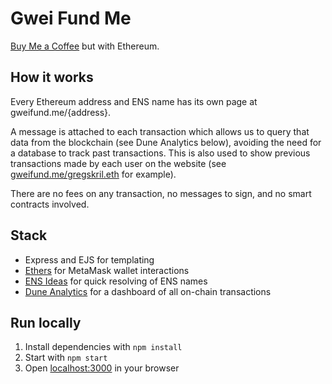 # Gwei Fund Me

[Buy Me a Coffee](https://www.buymeacoffee.com/) but with Ethereum.

## How it works
Every Ethereum address and ENS name has its own page at gweifund.me/{address}.

A message is attached to each transaction which allows us to query that data from the blockchain (see Dune Analytics below), avoiding the need for a database to track past transactions. This is also used to show previous transactions made by each user on the website (see [gweifund.me/gregskril.eth](https://gweifund.me/gregskril.eth) for example).

There are no fees on any transaction, no messages to sign, and no smart contracts involved.

## Stack
- Express and EJS for templating
- [Ethers](https://docs.ethers.io/v5/) for MetaMask wallet interactions
- [ENS Ideas](https://ensideas.com/about) for quick resolving of ENS names
- [Dune Analytics](https://dune.xyz/gregskril/gweifundme) for a dashboard of all on-chain transactions

## Run locally
1. Install dependencies with `npm install`
2. Start with `npm start`
3. Open [localhost:3000](http://localhost:3000/) in your browser

